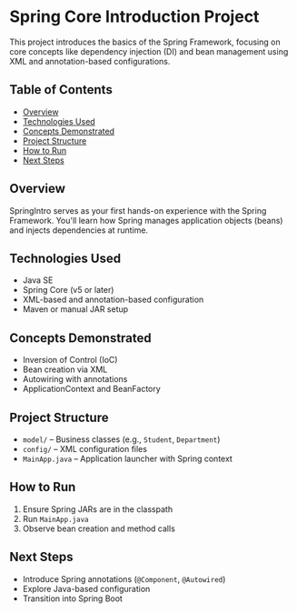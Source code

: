 # Spring Core Introduction Project

This project introduces the basics of the Spring Framework, focusing on core concepts like dependency injection (DI) and bean management using XML and annotation-based configurations.

## Table of Contents

- [Overview](#overview)
- [Technologies Used](#technologies-used)
- [Concepts Demonstrated](#concepts-demonstrated)
- [Project Structure](#project-structure)
- [How to Run](#how-to-run)
- [Next Steps](#next-steps)

## Overview

SpringIntro serves as your first hands-on experience with the Spring Framework. You'll learn how Spring manages application objects (beans) and injects dependencies at runtime.

## Technologies Used

- Java SE  
- Spring Core (v5 or later)  
- XML-based and annotation-based configuration  
- Maven or manual JAR setup

## Concepts Demonstrated

- Inversion of Control (IoC)
- Bean creation via XML
- Autowiring with annotations
- ApplicationContext and BeanFactory

## Project Structure

- `model/` – Business classes (e.g., `Student`, `Department`)  
- `config/` – XML configuration files  
- `MainApp.java` – Application launcher with Spring context  

## How to Run

1. Ensure Spring JARs are in the classpath  
2. Run `MainApp.java`  
3. Observe bean creation and method calls

## Next Steps

- Introduce Spring annotations (`@Component`, `@Autowired`)  
- Explore Java-based configuration  
- Transition into Spring Boot
